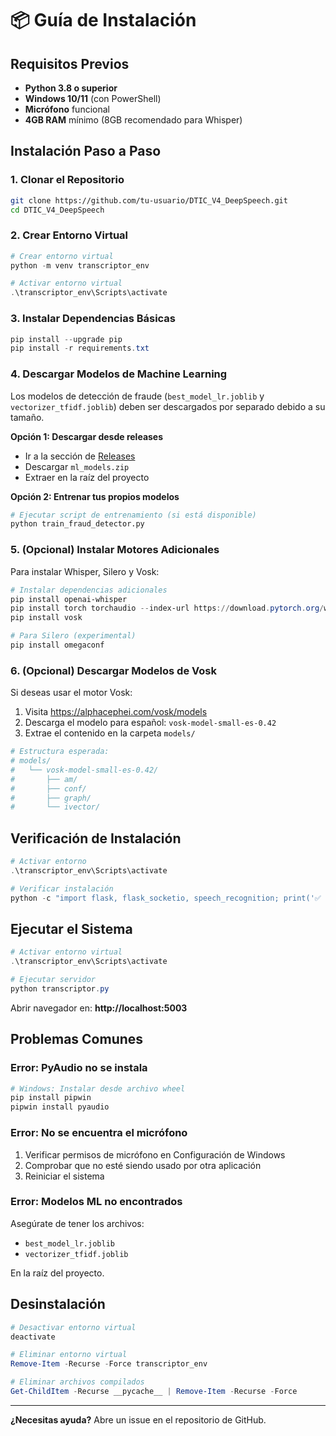 # 📦 Guía de Instalación

## Requisitos Previos

- **Python 3.8 o superior**
- **Windows 10/11** (con PowerShell)
- **Micrófono** funcional
- **4GB RAM** mínimo (8GB recomendado para Whisper)

## Instalación Paso a Paso

### 1. Clonar el Repositorio

```bash
git clone https://github.com/tu-usuario/DTIC_V4_DeepSpeech.git
cd DTIC_V4_DeepSpeech
```

### 2. Crear Entorno Virtual

```powershell
# Crear entorno virtual
python -m venv transcriptor_env

# Activar entorno virtual
.\transcriptor_env\Scripts\activate
```

### 3. Instalar Dependencias Básicas

```powershell
pip install --upgrade pip
pip install -r requirements.txt
```

### 4. Descargar Modelos de Machine Learning

Los modelos de detección de fraude (`best_model_lr.joblib` y `vectorizer_tfidf.joblib`) deben ser descargados por separado debido a su tamaño.

**Opción 1: Descargar desde releases**
- Ir a la sección de [Releases](https://github.com/tu-usuario/DTIC_V4_DeepSpeech/releases)
- Descargar `ml_models.zip`
- Extraer en la raíz del proyecto

**Opción 2: Entrenar tus propios modelos**
```python
# Ejecutar script de entrenamiento (si está disponible)
python train_fraud_detector.py
```

### 5. (Opcional) Instalar Motores Adicionales

Para instalar Whisper, Silero y Vosk:

```powershell
# Instalar dependencias adicionales
pip install openai-whisper
pip install torch torchaudio --index-url https://download.pytorch.org/whl/cpu
pip install vosk

# Para Silero (experimental)
pip install omegaconf
```

### 6. (Opcional) Descargar Modelos de Vosk

Si deseas usar el motor Vosk:

1. Visita https://alphacephei.com/vosk/models
2. Descarga el modelo para español: `vosk-model-small-es-0.42`
3. Extrae el contenido en la carpeta `models/`

```powershell
# Estructura esperada:
# models/
#   └── vosk-model-small-es-0.42/
#       ├── am/
#       ├── conf/
#       ├── graph/
#       └── ivector/
```

## Verificación de Instalación

```powershell
# Activar entorno
.\transcriptor_env\Scripts\activate

# Verificar instalación
python -c "import flask, flask_socketio, speech_recognition; print('✅ Instalación correcta')"
```

## Ejecutar el Sistema

```powershell
# Activar entorno virtual
.\transcriptor_env\Scripts\activate

# Ejecutar servidor
python transcriptor.py
```

Abrir navegador en: **http://localhost:5003**

## Problemas Comunes

### Error: PyAudio no se instala

```powershell
# Windows: Instalar desde archivo wheel
pip install pipwin
pipwin install pyaudio
```

### Error: No se encuentra el micrófono

1. Verificar permisos de micrófono en Configuración de Windows
2. Comprobar que no esté siendo usado por otra aplicación
3. Reiniciar el sistema

### Error: Modelos ML no encontrados

Asegúrate de tener los archivos:
- `best_model_lr.joblib`
- `vectorizer_tfidf.joblib`

En la raíz del proyecto.

## Desinstalación

```powershell
# Desactivar entorno virtual
deactivate

# Eliminar entorno virtual
Remove-Item -Recurse -Force transcriptor_env

# Eliminar archivos compilados
Get-ChildItem -Recurse __pycache__ | Remove-Item -Recurse -Force
```

---

**¿Necesitas ayuda?** Abre un issue en el repositorio de GitHub.
